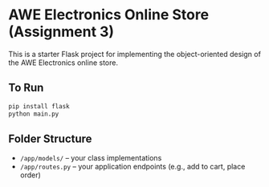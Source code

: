 # AWE Electronics Online Store (Assignment 3)

This is a starter Flask project for implementing the object-oriented design of the AWE Electronics online store.

## To Run

```bash
pip install flask
python main.py
```

## Folder Structure

- `/app/models/` – your class implementations
- `/app/routes.py` – your application endpoints (e.g., add to cart, place order)
